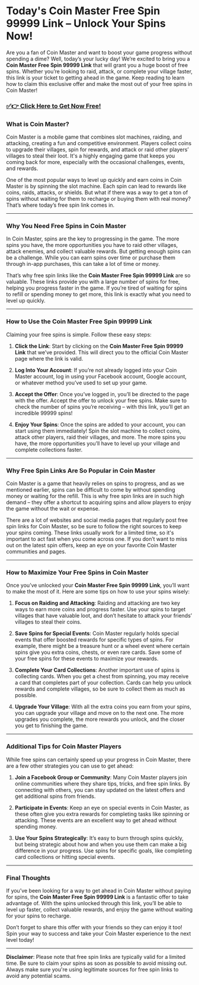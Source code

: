 # Today's Coin Master Free Spin 99999 Link – Unlock Your Spins Now!

Are you a fan of Coin Master and want to boost your game progress without spending a dime? Well, today’s your lucky day! We’re excited to bring you a **Coin Master Free Spin 99999 Link** that will grant you a huge boost of free spins. Whether you’re looking to raid, attack, or complete your village faster, this link is your ticket to getting ahead in the game. Keep reading to learn how to claim this exclusive offer and make the most out of your free spins in Coin Master!

### [✅👉 Click Here to Get Now Free!](https://freerewards.xyz/coin/master/)

### What is Coin Master?

Coin Master is a mobile game that combines slot machines, raiding, and attacking, creating a fun and competitive environment. Players collect coins to upgrade their villages, spin for rewards, and attack or raid other players’ villages to steal their loot. It's a highly engaging game that keeps you coming back for more, especially with the occasional challenges, events, and rewards.

One of the most popular ways to level up quickly and earn coins in Coin Master is by spinning the slot machine. Each spin can lead to rewards like coins, raids, attacks, or shields. But what if there was a way to get a ton of spins without waiting for them to recharge or buying them with real money? That’s where today’s free spin link comes in.

---

### Why You Need Free Spins in Coin Master

In Coin Master, spins are the key to progressing in the game. The more spins you have, the more opportunities you have to raid other villages, attack enemies, and collect valuable rewards. But getting enough spins can be a challenge. While you can earn spins over time or purchase them through in-app purchases, this can take a lot of time or money.

That’s why free spin links like the **Coin Master Free Spin 99999 Link** are so valuable. These links provide you with a large number of spins for free, helping you progress faster in the game. If you’re tired of waiting for spins to refill or spending money to get more, this link is exactly what you need to level up quickly.

---

### How to Use the Coin Master Free Spin 99999 Link

Claiming your free spins is simple. Follow these easy steps:

1. **Click the Link**: Start by clicking on the **Coin Master Free Spin 99999 Link** that we’ve provided. This will direct you to the official Coin Master page where the link is valid.
   
2. **Log Into Your Account**: If you’re not already logged into your Coin Master account, log in using your Facebook account, Google account, or whatever method you’ve used to set up your game.
   
3. **Accept the Offer**: Once you’ve logged in, you’ll be directed to the page with the offer. Accept the offer to unlock your free spins. Make sure to check the number of spins you’re receiving – with this link, you’ll get an incredible 99999 spins!

4. **Enjoy Your Spins**: Once the spins are added to your account, you can start using them immediately! Spin the slot machine to collect coins, attack other players, raid their villages, and more. The more spins you have, the more opportunities you’ll have to level up your village and complete collections faster.

---

### Why Free Spin Links Are So Popular in Coin Master

Coin Master is a game that heavily relies on spins to progress, and as we mentioned earlier, spins can be difficult to come by without spending money or waiting for the refill. This is why free spin links are in such high demand – they offer a shortcut to acquiring spins and allow players to enjoy the game without the wait or expense.

There are a lot of websites and social media pages that regularly post free spin links for Coin Master, so be sure to follow the right sources to keep your spins coming. These links usually work for a limited time, so it's important to act fast when you come across one. If you don’t want to miss out on the latest spin offers, keep an eye on your favorite Coin Master communities and pages.

---

### How to Maximize Your Free Spins in Coin Master

Once you’ve unlocked your **Coin Master Free Spin 99999 Link**, you’ll want to make the most of it. Here are some tips on how to use your spins wisely:

1. **Focus on Raiding and Attacking**: Raiding and attacking are two key ways to earn more coins and progress faster. Use your spins to target villages that have valuable loot, and don’t hesitate to attack your friends’ villages to steal their coins.

2. **Save Spins for Special Events**: Coin Master regularly holds special events that offer boosted rewards for specific types of spins. For example, there might be a treasure hunt or a wheel event where certain spins give you extra coins, chests, or even rare cards. Save some of your free spins for these events to maximize your rewards.

3. **Complete Your Card Collections**: Another important use of spins is collecting cards. When you get a chest from spinning, you may receive a card that completes part of your collection. Cards can help you unlock rewards and complete villages, so be sure to collect them as much as possible.

4. **Upgrade Your Village**: With all the extra coins you earn from your spins, you can upgrade your village and move on to the next one. The more upgrades you complete, the more rewards you unlock, and the closer you get to finishing the game.

---

### Additional Tips for Coin Master Players

While free spins can certainly speed up your progress in Coin Master, there are a few other strategies you can use to get ahead:

1. **Join a Facebook Group or Community**: Many Coin Master players join online communities where they share tips, tricks, and free spin links. By connecting with others, you can stay updated on the latest offers and get additional spins from friends.

2. **Participate in Events**: Keep an eye on special events in Coin Master, as these often give you extra rewards for completing tasks like spinning or attacking. These events are an excellent way to get ahead without spending money.

3. **Use Your Spins Strategically**: It’s easy to burn through spins quickly, but being strategic about how and when you use them can make a big difference in your progress. Use spins for specific goals, like completing card collections or hitting special events.

---

### Final Thoughts

If you’ve been looking for a way to get ahead in Coin Master without paying for spins, the **Coin Master Free Spin 99999 Link** is a fantastic offer to take advantage of. With the spins unlocked through this link, you’ll be able to level up faster, collect valuable rewards, and enjoy the game without waiting for your spins to recharge.

Don’t forget to share this offer with your friends so they can enjoy it too! Spin your way to success and take your Coin Master experience to the next level today!

---

**Disclaimer**: Please note that free spin links are typically valid for a limited time. Be sure to claim your spins as soon as possible to avoid missing out. Always make sure you're using legitimate sources for free spin links to avoid any potential scams.

